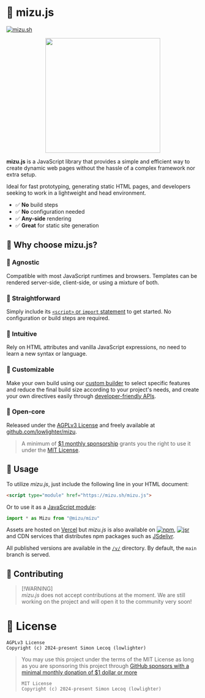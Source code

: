 # 🌊 mizu.js

[![mizu.sh](https://img.shields.io/badge/%F0%9F%8C%8A-See%20it%20live%20on%20mizu.sh!-black?labelColor=black)](https://mizu.sh)

<p align="center"><img src="https://mizu.sh/logo.png" width="300"></p>

**mizu.js** is a JavaScript library that provides a simple and efficient way to create dynamic web pages without the hassle of a complex framework nor extra setup.

Ideal for fast prototyping, generating static HTML pages, and developers seeking to work in a lightweight and head environment.

- ✅ **No** build steps
- ✅ **No** configuration needed
- ✅ **Any-side** rendering
- ✅ **Great** for static site generation

## 🥢 Why choose **mizu.js**?

### 🍜 Agnostic

Compatible with most JavaScript runtimes and browsers. Templates can be rendered server-side, client-side, or using a mixture of both.

### 🍤 Straightforward

Simply include its [`<script>` or `import` statement](https://mizu.sh/#usage) to get started. No configuration or build steps are required.

### 🍣 Intuitive

Rely on HTML attributes and vanilla JavaScript expressions, no need to learn a new syntax or language.

### 🍱 Customizable

Make your own build using our [custom builder](https://mizu.sh/build) to select specific features and reduce the final build size according to your project's needs, and create your own directives easily through [developer-friendly APIs](https://mizu.sh/#api).

### 🍙 Open-core

Released under the [AGPLv3 License](/LICENSE) and freely available at [github.com/lowlighter/mizu](https://github.com/lowlighter/mizu).

> A minimum of [$1 monthly sponsorship](https://github.com/sponsors/lowlighter) grants you the right to use it under the [MIT License](/LICENSE).

## 📖 Usage

To utilize _mizu.js_, just include the following line in your HTML document:

```html
<script type="module" href="https://mizu.sh/mizu.js">
```

Or to use it as a [JavaScript module](https://developer.mozilla.org/docs/Web/JavaScript/Guide/Modules):

```ts
import * as Mizu from "@mizu/mizu"
```

Assets are hosted on [Vercel](https://vercel.com) but _mizu.js_ is also available on [![npm](https://img.shields.io/npm/v/@lowlighter%2Fmizu?logo=npm&labelColor=cb0000&color=black)](https://www.npmjs.com/package/@lowlighter/mizu),
[![jsr](https://jsr.io/badges/@mizu/mizu)](https://jsr.io/@mizu/mizu) and CDN services that distributes npm packages such as [JSdelivr](https://www.jsdelivr.com/package/npm/@lowlighter/mizu).

All published versions are available in the [`/v/`](https://mizu.sh/v/) directory. By default, the `main` branch is served.

## 🫰 Contributing

> [!WARNING]\
> _mizu.js_ does not accept contributions at the moment. We are still working on the project and will open it to the community very soon!

# 📜 License

```
AGPLv3 License
Copyright (c) 2024-present Simon Lecoq (lowlighter)
```

> You may use this project under the terms of the MIT License as long as you are sponsoring this project through [GitHub sponsors with a minimal monthly donation of $1 dollar or more](https://github.com/sponsors/lowlighter)
>
> ```
> MIT License
> Copyright (c) 2024-present Simon Lecoq (lowlighter)
> ```
